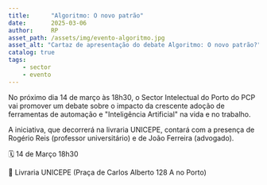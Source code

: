 ```yaml
---
title:      "Algoritmo: O novo patrão"
date:       2025-03-06
author:     RP
asset_path: /assets/img/evento-algoritmo.jpg
asset_alt: "Cartaz de apresentação do debate Algoritmo: O novo patrão?"
catalog: true
tags:
    - sector
    - evento
---
```

No próximo dia 14 de março às 18h30, o Sector Intelectual do Porto
do PCP vai promover um debate sobre o impacto da crescente adoção
de ferramentas de automação e "Inteligência Artificial" na vida e
no trabalho.

A iniciativa, que decorrerá na livraria UNICEPE, contará com a
presença de Rogério Reis (professor universitário) e de João
Ferreira (advogado).

🗓️ 14 de Março 18h30

📍 Livraria UNICEPE (Praça de Carlos Alberto 128 A no Porto)
